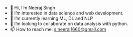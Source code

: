 - 👋 Hi, I’m Neeraj Singh
- 👀 I’m interested in data science and web development.
- 🌱 I’m currently learning ML, DL and NLP
- 💞️ I’m looking to collaborate on data analysis with python.
- 📫 How to reach me: s.neeraj1660@gmail.com

<!---
neeraj1660/neeraj1660 is a ✨ special ✨ repository because its `README.md` (this file) appears on your GitHub profile.
You can click the Preview link to take a look at your changes.
--->
